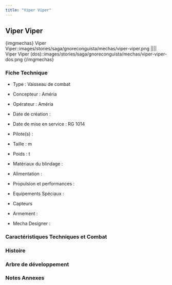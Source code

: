 ```yaml
---
title: "Viper Viper"
---
```


Viper Viper
-----------


{imgmechas}
Viper Viper::images/stories/saga/gnoreconguista/mechas/viper-viper.png
||||
Viper Viper (dos)::images/stories/saga/gnoreconguista/mechas/viper-viper-dos.png
{/imgmechas}
### Fiche Technique



- Type : Vaisseau de combat
  
- Concepteur : Améria
  
- Opérateur : Améria
  
- Date de création : 
  
- Date de mise en service : RG 1014
  
- Pilote(s) : 
  
- Taille : m
  
- Poids : t
  
- Matériaux du blindage : 
  
- Alimentation : 
  
- Propulsion et performances : 
  
- Equipements Spéciaux :


* Capteurs


- Armement :




- Mecha Designer : 


### Caractéristiques Techniques et Combat






### Histoire






### Arbre de développement


### Notes Annexes


